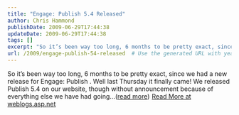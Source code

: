 ```yaml
---
title: "Engage: Publish 5.4 Released"
author: Chris Hammond
publishDate: 2009-06-29T17:44:38
updateDate: 2009-06-29T17:44:38
tags: []
excerpt: "So it’s been way too long, 6 months to be pretty exact, since we had a new release for Engage: Publish . Well last Thursday it finally came! We released Publish 5.4 on our website, though without announcement because of everything else we have had going...(read more)"
url: /2009/engage-publish-54-released  # Use the generated URL with year
---
```

So it’s been way too long, 6 months to be pretty exact, since we had a new release for Engage: Publish . Well last Thursday it finally came! We released Publish 5.4 on our website, though without announcement because of everything else we have had going...(<a href="https://weblogs.asp.net/christoc/archive/2009/06/29/engage-publish-5-4-released.aspx">read more</a>)<img src="https://weblogs.asp.net/aggbug.aspx?PostID=7136818" width="1" height="1"> <a href="https://weblogs.asp.net/christoc/archive/2009/06/29/engage-publish-5-4-released.aspx">Read More at weblogs.asp.net</a>
